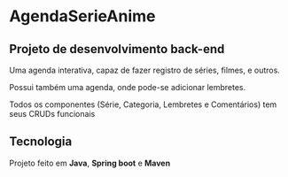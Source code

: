 # AgendaSerieAnime
## Projeto de desenvolvimento back-end

Uma agenda interativa, capaz de fazer registro de séries, filmes, e outros.

Possui também uma agenda, onde pode-se adicionar lembretes.

Todos os componentes (Série, Categoria, Lembretes e Comentários) tem seus CRUDs funcionais


## Tecnologia

Projeto feito em **Java**, **Spring boot** e **Maven**
